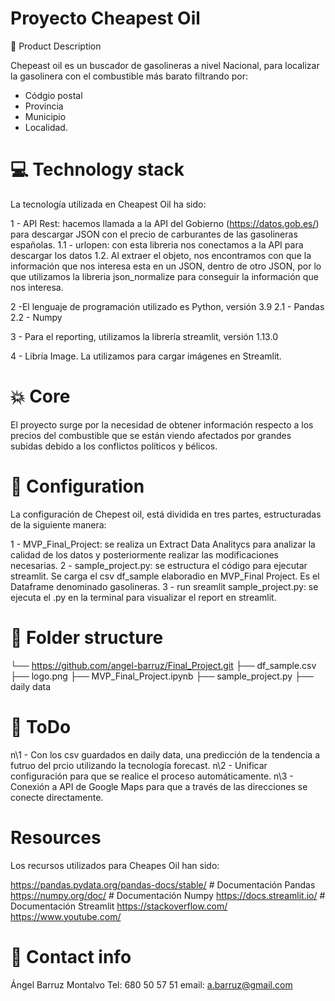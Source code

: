 # Proyecto Cheapest Oil


🏃 Product Description

Chepeast oil es un buscador de gasolineras a nivel Nacional, para localizar la gasolinera con el combustible más barato filtrando por:

- Códgio postal 
- Provincia
- Municipio 
- Localidad.


# 💻 Technology stack

La tecnología utilizada en Cheapest Oil ha sido:

1 - API Rest: hacemos llamada a la API del Gobierno (https://datos.gob.es/) para descargar JSON con el precio de carburantes de las gasolineras españolas.
    1.1 - urlopen: con esta libreria nos conectamos a la API para descargar los datos
    1.2. Al extraer el objeto, nos encontramos con que la información que nos interesa esta en un JSON, dentro de otro JSON, por lo que 
utilizamos la libreria json_normalize para conseguir la información que nos interesa.

2 -El lenguaje de programación utilizado es Python, versión 3.9
    2.1 - Pandas
    2.2 - Numpy

3 - Para el reporting, utilizamos la librería streamlit, versión 1.13.0

4 - Libría Image. La utilizamos para cargar imágenes en Streamlit.


# 💥 Core 
El proyecto surge por la necesidad de obtener información respecto a los precios del combustible que se están viendo afectados por grandes subidas debido a los conflictos políticos y bélicos.

    
# 🔧 Configuration

La configuración de Chepest oil, está dividida en tres partes, estructuradas de la siguiente manera:

1 - MVP_Final_Project: se realiza un Extract Data Analitycs para analizar la calidad de los datos y posteriormente realizar las modificaciones necesarias.
2 - sample_project.py: se estructura el código para ejecutar streamlit. Se carga el csv df_sample elaboradio en MVP_Final Project. Es el Dataframe denominado gasolineras.
3 - run sreamlit sample_project.py: se ejecuta el .py en la terminal para visualizar el report en streamlit.


# 📁 Folder structure
└── https://github.com/angel-barruz/Final_Project.git
    ├── df_sample.csv
    ├── logo.png
    ├── MVP_Final_Project.ipynb
    ├── sample_project.py
    ├── daily data


# 💩 ToDo

n\1 - Con los csv guardados en daily data, una predicción de la tendencia a futruo del prcio utilizando la tecnología forecast.
n\2 - Unificar configuración para que se realice el proceso automáticamente.
n\3 - Conexión a API de Google Maps para que a través de las direcciones se conecte directamente.


# Resources

Los recursos utilizados para Cheapes Oil han sido:

https://pandas.pydata.org/pandas-docs/stable/ # Documentación Pandas
https://numpy.org/doc/ # Documentación Numpy
https://docs.streamlit.io/ # Documentación Streamlit
https://stackoverflow.com/
https://www.youtube.com/


# 💌 Contact info
Ángel Barruz Montalvo
Tel: 680 50 57 51
email: a.barruz@gmail.com
